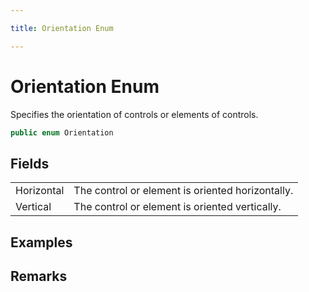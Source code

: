 ```yaml
---

title: Orientation Enum

---
```


# Orientation Enum

Specifies the orientation of controls or elements of controls.

```csharp
public enum Orientation 
```

## Fields

<table>
<tr><td>Horizontal</td><td>The control or element is oriented horizontally.</td></tr>
<tr><td>Vertical</td><td>The control or element is oriented vertically.</td></tr>
</table>

<!-- Only change content below this line, anything above this line will be lost when regenerated. -->

## Examples

## Remarks

